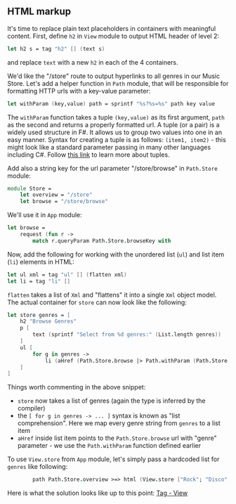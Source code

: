 ## HTML markup

It's time to replace plain text placeholders in containers with meaningful content.
First, define `h2` in `View` module to output HTML header of level 2:

```fsharp
let h2 s = tag "h2" [] (text s)
```

and replace `text` with a new `h2` in each of the 4 containers.

We'd like the "/store" route to output hyperlinks to all genres in our Music Store.
Let's add a helper function in `Path` module, that will be responsible for formatting HTTP urls with a key-value parameter:

```fsharp
let withParam (key,value) path = sprintf "%s?%s=%s" path key value
```

The `withParam` function takes a tuple `(key,value)` as its first argument, `path` as the second and returns a properly formatted url.
A tuple (or a pair) is a widely used structure in F#. It allows us to group two values into one in an easy manner.
Syntax for creating a tuple is as follows: `(item1, item2)` - this might look like a standard parameter passing in many other languages including C#.
Follow [this link](http://fsharpforfunandprofit.com/posts/tuples/) to learn more about tuples.

Add also a string key for the url parameter "/store/browse" in `Path.Store` module:

```fsharp
module Store =
    let overview = "/store"
    let browse = "/store/browse"
```

We'll use it in `App` module:

```fsharp
let browse =
    request (fun r -> 
        match r.queryParam Path.Store.browseKey with
```

Now, add the following for working with the unordered list (`ul`) and list item (`li`) elements in HTML:

```fsharp
let ul xml = tag "ul" [] (flatten xml)
let li = tag "li" []
```

`flatten` takes a list of `Xml` and "flattens" it into a single `Xml` object model.
The actual container for `store` can now look like the following:

```fsharp
let store genres = [
    h2 "Browse Genres"
    p [
        text (sprintf "Select from %d genres:" (List.length genres))
    ]
    ul [
        for g in genres -> 
            li (aHref (Path.Store.browse |> Path.withParam (Path.Store.browseKey, g)) (text g))
    ]
]
```

Things worth commenting in the above snippet:

- `store` now takes a list of genres (again the type is inferred by the compiler)
- the `[ for g in genres -> ... ]` syntax is known as "list comprehension". Here we map every genre string from `genres` to a list item
- `aHref` inside list item points to the `Path.Store.browse` url with "genre" parameter - we use the `Path.withParam` function defined earlier

To use `View.store` from `App` module, let's simply pass a hardcoded list for `genres` like following:

```fsharp
        path Path.Store.overview >=> html (View.store ["Rock"; "Disco"; "Pop"])
```

Here is what the solution looks like up to this point: [Tag - View](https://github.com/theimowski/SuaveMusicStore/tree/view)


